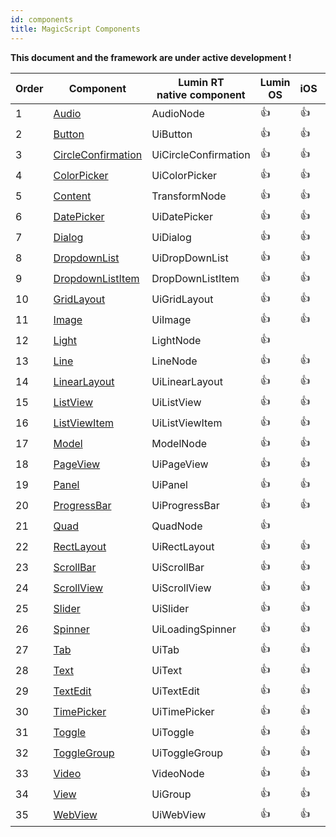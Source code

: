 ```yaml
---
id: components
title: MagicScript Components
---
```


**This document and the framework are under active development !**

Order | Component | Lumin RT<br/>native component | Lumin OS | iOS | Android | Test<br/>Links
------|-----------|----------|-------------|-----|---------|---------|
1 | [Audio](components/Audio.md) | AudioNode |  👍 |  👍 |  👍 | [link](https://github.com/magic-script/magic-script-components-react-native/tree/master/docs/coverage/Audio.md)
2 | [Button](components/Button.md) | UiButton |  👍 |  👍 |  👍 | [link](https://github.com/magic-script/magic-script-components-react-native/tree/master/docs/coverage/Button.md)
3 | [CircleConfirmation](components/CircleConfirmation.md) | UiCircleConfirmation |  👍 |  👍 |  👍 | [link](https://github.com/magic-script/magic-script-components-react-native/tree/master/docs/coverage/CircleConfirmation.md)
4 | [ColorPicker](components/ColorPicker.md) | UiColorPicker |  👍 |  👍 |  👍 | [link](https://github.com/magic-script/magic-script-components-react-native/tree/master/docs/coverage/ColorPicker.md)
5 | [Content](components/Content.md) | TransformNode |  👍 |  👍 |  👍 | 
6 | [DatePicker](components/DatePicker.md) | UiDatePicker |  👍 |  👍 |  👍 | [link](https://github.com/magic-script/magic-script-components-react-native/tree/master/docs/coverage/DatePicker.md)
7 | [Dialog](components/Dialog.md) | UiDialog |  👍 |  👍 |  👍 | [link](https://github.com/magic-script/magic-script-components-react-native/tree/master/docs/coverage/Dialog.md)
8 | [DropdownList](components/DropdownList.md) | UiDropDownList |  👍 |  👍 |  👍 | [link](https://github.com/magic-script/magic-script-components-react-native/tree/master/docs/coverage/DropdownList.md)
9 | [DropdownListItem](components/DropdownListItem.md) | DropDownListItem |  👍 |  👍 |  👍 | [link](https://github.com/magic-script/magic-script-components-react-native/tree/master/docs/coverage/DropdownListItem.md)
10 | [GridLayout](components/GridLayout.md) | UiGridLayout |  👍 |  👍 |  👍 | [link](https://github.com/magic-script/magic-script-components-react-native/tree/master/docs/coverage/GridLayout.md)
11 | [Image](components/Image.md) | UiImage |  👍 |  👍 |  👍 | [link](https://github.com/magic-script/magic-script-components-react-native/tree/master/docs/coverage/Image.md)
12 | [Light](components/Light.md) | LightNode |  👍 |  
13 | [Line](components/Line.md) | LineNode |  👍 |  👍 |  👍 | [link](https://github.com/magic-script/magic-script-components-react-native/tree/master/docs/coverage/Line.md)
14 | [LinearLayout](components/LinearLayout.md) | UiLinearLayout |  👍 |  👍 |  👍 | [link](https://github.com/magic-script/magic-script-components-react-native/tree/master/docs/coverage/LinearLayout.md)
15 | [ListView](components/ListView.md) | UiListView |  👍 |  👍 |  👍 | [link](https://github.com/magic-script/magic-script-components-react-native/tree/master/docs/coverage/ListView.md)
16 | [ListViewItem](components/ListViewItem.md) | UiListViewItem |  👍 |  👍 |  👍 | [link](https://github.com/magic-script/magic-script-components-react-native/tree/master/docs/coverage/ListViewItem.md)
17 | [Model](components/Model.md) | ModelNode |  👍 |  👍 |  👍 | [link](https://github.com/magic-script/magic-script-components-react-native/tree/master/docs/coverage/Model.md)
18 | [PageView](components/PageView.md) | UiPageView |  👍 |  👍 |  👍 | [link](https://github.com/magic-script/magic-script-components-react-native/tree/master/docs/coverage/PageView.md)
19 | [Panel](components/Panel.md) | UiPanel |  👍 |  👍 |  👍 | [link](https://github.com/magic-script/magic-script-components-react-native/tree/master/docs/coverage/Panel.md)
20 | [ProgressBar](components/ProgressBar.md) | UiProgressBar |  👍 |  👍 |  👍 | [link](https://github.com/magic-script/magic-script-components-react-native/tree/master/docs/coverage/ProgressBar.md)
21 | [Quad](components/Quad.md) | QuadNode |  👍 |  
22 | [RectLayout](components/RectLayout.md) | UiRectLayout |  👍 |  👍 |  👍 | [link](https://github.com/magic-script/magic-script-components-react-native/tree/master/docs/coverage/RectLayout.md)
23 | [ScrollBar](components/ScrollBar.md) | UiScrollBar |  👍 |  👍 |  👍 | [link](https://github.com/magic-script/magic-script-components-react-native/tree/master/docs/coverage/ScrollBar.md)
24 | [ScrollView](components/ScrollView.md) | UiScrollView |  👍 |  👍 |  👍 | [link](https://github.com/magic-script/magic-script-components-react-native/tree/master/docs/coverage/ScrollView.md)
25 | [Slider](components/Slider.md) | UiSlider |  👍 |  👍 |  👍 | [link](https://github.com/magic-script/magic-script-components-react-native/tree/master/docs/coverage/Slider.md)
26 | [Spinner](components/Spinner.md) | UiLoadingSpinner |  👍 |  👍 |  👍 | [link](https://github.com/magic-script/magic-script-components-react-native/tree/master/docs/coverage/Spinner.md)
27 | [Tab](components/Tab.md) | UiTab |  👍 |  👍 |  👍 | [link](https://github.com/magic-script/magic-script-components-react-native/tree/master/docs/coverage/Tab.md)
28 | [Text](components/Text.md) | UiText |  👍 |  👍 |  👍 | [link](https://github.com/magic-script/magic-script-components-react-native/tree/master/docs/coverage/Text.md)
29 | [TextEdit](components/TextEdit.md) | UiTextEdit |  👍 |  👍 |  👍 | [link](https://github.com/magic-script/magic-script-components-react-native/tree/master/docs/coverage/TextEdit.md)
30 | [TimePicker](components/TimePicker.md) | UiTimePicker |  👍 |  👍 |  👍 | [link](https://github.com/magic-script/magic-script-components-react-native/tree/master/docs/coverage/TimePicker.md)
31 | [Toggle](components/Toggle.md) | UiToggle |  👍 |  👍 |  👍 | [link](https://github.com/magic-script/magic-script-components-react-native/tree/master/docs/coverage/Toggle.md)
32 | [ToggleGroup](components/ToggleGroup.md) | UiToggleGroup |  👍 |  👍 |  👍 | [link](https://github.com/magic-script/magic-script-components-react-native/tree/master/docs/coverage/ToggleGroup.md)
33 | [Video](components/Video.md) | VideoNode |  👍 |  👍 |  👍 | [link](https://github.com/magic-script/magic-script-components-react-native/tree/master/docs/coverage/Video.md)
34 | [View](components/View.md) | UiGroup |  👍 |  👍 |  👍 | [link](https://github.com/magic-script/magic-script-components-react-native/tree/master/docs/coverage/View.md)
35 | [WebView](components/WebView.md) | UiWebView |  👍 |  👍 |  👍 | [link](https://github.com/magic-script/magic-script-components-react-native/tree/master/docs/coverage/WebView.md)
